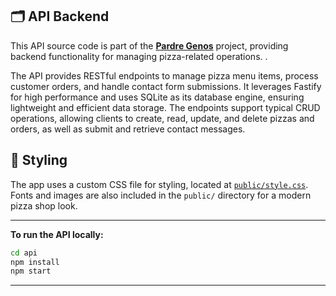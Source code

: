 ## 🗂️ API Backend

This API source code is part of the **[Pardre Genos](https://github.com/ahmad-bradii/padre_Genos)** project, providing backend functionality for managing pizza-related operations. .

The API provides RESTful endpoints to manage pizza menu items, process customer orders, and handle contact form submissions. It leverages Fastify for high performance and uses SQLite as its database engine, ensuring lightweight and efficient data storage. The endpoints support typical CRUD operations, allowing clients to create, read, update, and delete pizzas and orders, as well as submit and retrieve contact messages.

## 🎨 Styling

The app uses a custom CSS file for styling, located at [`public/style.css`](./public/style.css). Fonts and images are also included in the `public/` directory for a modern pizza shop look.

---

**To run the API locally:**

```sh
cd api
npm install
npm start
```

---
